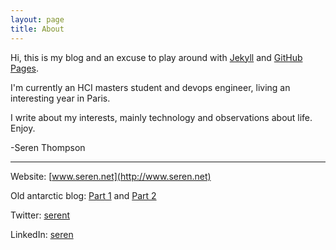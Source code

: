 ```yaml
---
layout: page
title: About
---
```


Hi, this is my blog and an excuse to play around with [Jekyll](http://jekyllrb.com/) and [GitHub Pages](https://pages.github.com/).

I'm currently an HCI masters student and devops engineer, living an interesting year in Paris.

I write about my interests, mainly technology and observations about life. Enjoy.

-Seren Thompson

-------

Website: [www.seren.net](http://www.seren.net)

Old antarctic blog: [Part 1](http://serent.typepad.com/) and [Part 2](http://serent.blogspot.fr/)



Twitter: [serent](https://twitter.com/serent)

LinkedIn: [seren](https://www.linkedin.com/in/seren)

